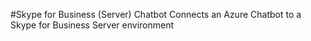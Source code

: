 #Skype for Business (Server) Chatbot
Connects an Azure Chatbot to a Skype for Business Server environment